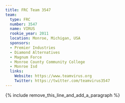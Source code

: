 ```yaml
---
title: FRC Team 3547
team:
  type: FRC
  number: 3547
  name: VIRUS
  rookie_year: 2011
  location: Monroe, Michigan, USA
  sponsors:
  - Premier Industries
  - Diamond Alternatives
  - Magnum Force
  - Monroe County Community College
  - Monroe Isd
  links:
    Website: https://www.teamvirus.org
    Twitter: https://twitter.com/teamvirus3547
---
```


{% include remove_this_line_and_add_a_paragraph %}